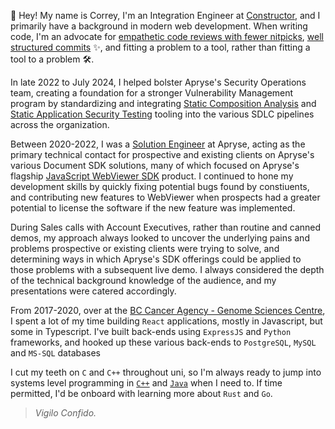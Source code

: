 👋 Hey! My name is Correy, I'm an Integration Engineer at [Constructor](https://constructor.com/), and I primarily have a
background in modern web development. When writing code, I'm an advocate for
[empathetic code reviews with fewer nitpicks](https://blog.danlew.net/2021/02/23/stop-nitpicking-in-code-reviews/),
[well structured commits](https://tbaggery.com/2008/04/19/a-note-about-git-commit-messages.html) ✨, and fitting a
problem to a tool, rather than fitting a tool to a problem 🛠️.

In late 2022 to July 2024, I helped bolster Apryse's Security Operations team, creating a foundation for a
stronger Vulnerability Management program by standardizing and integrating [Static Composition Analysis](https://en.wikipedia.org/wiki/Software_composition_analysis)
and [Static Application Security Testing](https://en.wikipedia.org/wiki/Static_application_security_testing) tooling
into the various SDLC pipelines across the organization.

Between 2020-2022, I was a [Solution Engineer](https://medium.com/@safonand/what-is-a-technical-solutions-engineer-e3d4324efec)
at Apryse, acting as the primary technical contact for prospective and existing clients on Apryse's various Document SDK
solutions, many of which focused on Apryse's flagship [JavaScript WebViewer SDK](https://showcase.apryse.com/) product. I
continued to hone my development skills by quickly fixing potential bugs found by constiuents, and contributing new features to
WebViewer when prospects had a greater potential to license the software if the new feature was implemented.

During Sales calls with Account Executives, rather than routine and canned demos, my approach always looked to uncover
the underlying pains and problems prospective or existing clients were trying to solve, and determining ways in which
Apryse's SDK offerings could be applied to those problems with a subsequent live demo. I always considered the depth
of the technical background knowledge of the audience, and my presentations were catered accordingly.

From 2017-2020, over at the [BC Cancer Agency - Genome Sciences Centre](https://bcgsc.ca/), I spent a lot of my time building
`React` applications, mostly in Javascript, but some in Typescript. I've built back-ends using `ExpressJS` and `Python` frameworks,
and hooked up these various back-ends to `PostgreSQL`, `MySQL` and `MS-SQL` databases

I cut my teeth on `C` and `C++` throughout uni, so I'm always ready to jump into
systems level programming in [`C++`](https://github.com/CorreyL/DSRC) and
[`Java`](https://github.com/bcgsc/qupath-annotation-exchange) when I need to.
If time permitted, I'd be onboard with learning more about `Rust` and `Go`.

> _Vigilo Confido._
